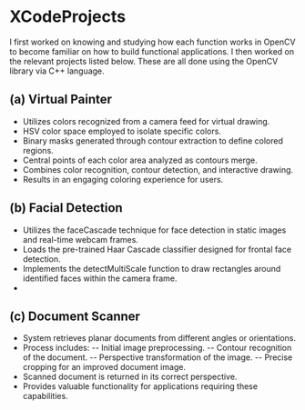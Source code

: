 # XCodeProjects 

I first worked on knowing and studying how each function works in OpenCV to become familiar on how to build functional applications. I then worked on the relevant projects listed below. These are all done using the OpenCV library via C++ language.

## (a) Virtual Painter
- Utilizes colors recognized from a camera feed for virtual drawing.
- HSV color space employed to isolate specific colors.
- Binary masks generated through contour extraction to define colored regions.
- Central points of each color area analyzed as contours merge.
- Combines color recognition, contour detection, and interactive drawing.
- Results in an engaging coloring experience for users.

## (b) Facial Detection 
- Utilizes the faceCascade technique for face detection in static images and real-time webcam frames.
- Loads the pre-trained Haar Cascade classifier designed for frontal face detection.
- Implements the detectMultiScale function to draw rectangles around identified faces within the camera frame.
- 
## (c) Document Scanner
- System retrieves planar documents from different angles or orientations.
- Process includes:
-- Initial image preprocessing.
-- Contour recognition of the document.
-- Perspective transformation of the image.
-- Precise cropping for an improved document image.
- Scanned document is returned in its correct perspective.
- Provides valuable functionality for applications requiring these capabilities.
